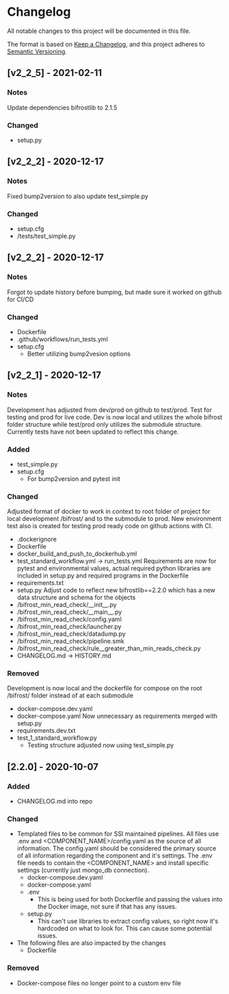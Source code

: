 # Changelog
All notable changes to this project will be documented in this file.

The format is based on [Keep a Changelog](https://keepachangelog.com/en/1.0.0/),
and this project adheres to [Semantic Versioning](https://semver.org/spec/v2.0.0.html).
## [v2_2_5] - 2021-02-11
### Notes
Update dependencies bifrostlib to 2.1.5
### Changed
- setup.py
## [v2_2_2] - 2020-12-17
### Notes
Fixed bump2version to also update test_simple.py
### Changed
- setup.cfg
- /tests/test_simple.py
## [v2_2_2] - 2020-12-17
### Notes
Forgot to update history before bumping, but made sure it worked on github for CI/CD
### Changed
- Dockerfile
- .github/workflows/run_tests.yml
- setup.cfg
  - Better utilizing bump2vesion options
## [v2_2_1] - 2020-12-17
### Notes
Development has adjusted from dev/prod on github to test/prod. Test for testing and prod for live code. Dev is now local and utilizes the whole bifrost folder structure while test/prod only utilizes the submodule structure. Currently tests have not been updated to reflect this change.

### Added
- test_simple.py
- setup.cfg 
  - For bump2version and pytest init

### Changed
Adjusted format of docker to work in context to root folder of project for local development /bifrost/ and to the submodule to prod. New environment test also is created for testing prod ready code on github actions with CI. 
- .dockerignore
- Dockerfile
- docker_build_and_push_to_dockerhub.yml
- test_standard_workflow.yml -> run_tests.yml
Requirements are now for pytest and environmental values, actual required python libraries are included in setup.py and required programs in the Dockerfile
- requirements.txt
- setup.py
Adjust code to reflect new bifrostlib==2.2.0 which has a new data structure and schema for the objects
- /bifrost_min_read_check/\_\_init\_\_.py
- /bifrost_min_read_check/\_\_main\_\_.py
- /bifrost_min_read_check/config.yaml
- /bifrost_min_read_check/launcher.py
- /bifrost_min_read_check/datadump.py
- /bifrost_min_read_check/pipeline.smk
- /bifrost_min_read_check/rule__greater_than_min_reads_check.py
- CHANGELOG.md -> HISTORY.md

### Removed
Development is now local and the dockerfile for compose on the root /bifrost/ folder instead of at each submodule
- docker-compose.dev.yaml
- docker-compose.yaml
Now unnecessary as requirements merged with setup.py
- requirements.dev.txt
- test_1_standard_workflow.py
  - Testing structure adjusted now using test_simple.py

## [2.2.0] - 2020-10-07
### Added
- CHANGELOG.md into repo

### Changed
- Templated files to be common for SSI maintained pipelines. All files use .env and <COMPONENT_NAME>/config.yaml as the source of all information. The config.yaml should be considered the primary source of all information regarding the component and it's settings. The .env file needs to contain the <COMPONENT_NAME> and install specific settings (currently just mongo_db connection). 
  - docker-compose.dev.yaml
  - docker-compose.yaml
  - .env
    - This is being used for both Dockerfile and passing the values into the Docker image, not sure if that has any issues.
  - setup.py
    - This can't use libraries to extract config values, so right now it's hardcoded on what to look for. This can cause some potential issues.
- The following files are also impacted by the changes
  - Dockerfile

### Removed
- Docker-compose files no longer point to a custom env file